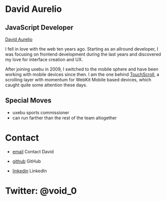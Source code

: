 David Aurelio
=============

JavaScript Developer
--------------------

[David Aurelio](/media/img/team/aurelio.jpg)

I fell in love with the web ten years ago. Starting as an allround developer, I was focusing on frontend development during the last years and discovered my love for interface creation and UX. 

After joining uxebu in 2009, I switched to the mobile sphere and have been working with mobile devices since then. I am the one behind [TouchScroll](http://uxebu.com/blog/2010/04/27/touchscroll-a-scrolling-layer-for-webkit-mobile/), a scrolling layer with momentum for WebKit Mobile based devices, which caught quite some attention these days.

Special Moves
-------------

* uxebu sports commissioner
* can run farther than the rest of the team altogether

Contact
=======

* [email](/#contact-form)
  Contact David

* [github](https://github.com/davidaurelio)
  GitHub

* [linkedin](http://www.linkedin.com/pub/david-aurelio/12/3a/929)
  LinkedIn

Twitter: @void_0
================
